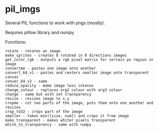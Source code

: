 # pil_imgs
Several PIL functions to work with pngs (mostly).

Requires pillow library and numpy

Functions:

    rotate - rotates an image
    make_sprites - creates 8 rotated in 8 directions images
    get_color_rgb - outputs a rgb pixel matrix for certain px region in image
    convertme - pastes one image onto another
    convert_64_v1 - pastes and centers smaller image onto transparent canvas
    conver_64_v2 - same
    reduce_opacity - make image less intense
    change_colour - replaces arg2 colour with arg3 colour
    change - same but with set transparency
    resize - resizes image to x,y
    cropme - cut two parts of the image, puts them onto one another and resizes
    crop_to32 - crops part of the image
    smaller - takes min([size, num]) and crops it from image
    make_transparent - makes whiter pixels transparent
    white_to_transparency - same with numpy
